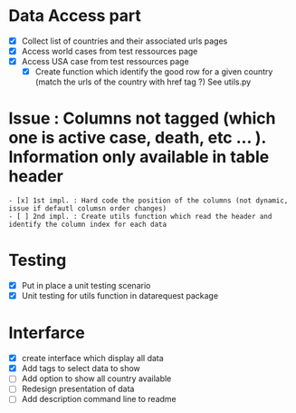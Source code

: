 # Data Access part
- [x] Collect list of countries and their associated urls pages 
- [x] Access world cases from test ressources page
- [x] Access USA case from test ressources page
    - [x] Create function which identify the good row for a given country (match the urls of the country with href tag ?)
            See utils.py

# Issue : Columns not tagged (which one is active case, death, etc ... ). Information only available in table header
    - [x] 1st impl. : Hard code the position of the columns (not dynamic, issue if defautl columsn order changes)
    - [ ] 2nd impl. : Create utils function which read the header and identify the column index for each data
    
# Testing 
- [x] Put in place a unit testing scenario
- [x] Unit testing for utils function in datarequest package

# Interfarce 
- [x] create interface which display all data
- [x] Add tags to select data to show
- [ ] Add option to show all country available 
- [ ] Redesign presentation of data
- [ ] Add description command line to readme
